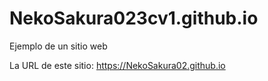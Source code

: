 # NekoSakura023cv1.github.io
Ejemplo de un sitio web

La URL de este sitio:
https://NekoSakura02.github.io
